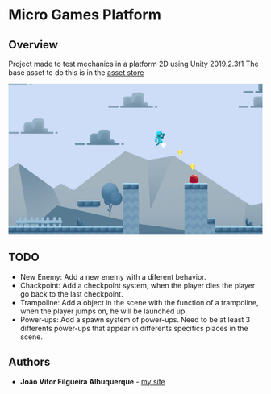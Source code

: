 # Micro Games Platform

## Overview
Project made to test mechanics in a platform 2D using Unity 2019.2.3f1
The base asset to do this is in the [asset store](https://assetstore.unity.com/packages/templates/micro-games-platformer-151055)

<p align="center">
	<img src="images/thumbnail.jpg" height="300">
</p>

## TODO
* New Enemy: Add a new enemy with a diferent behavior.
* Chackpoint: Add a checkpoint system, when the player dies the player go back to the last checkpoint.
* Trampoline: Add a object in the scene with the function of a trampoline, when the player jumps on, he will be launched up.
* Power-ups: Add a spawn system of power-ups. Need to be at least 3 differents power-ups that appear in differents specifics places in the scene.

## Authors
* **João Vitor Filgueira Albuquerque** - [my site](https://jvalbuquerque.com.br)
